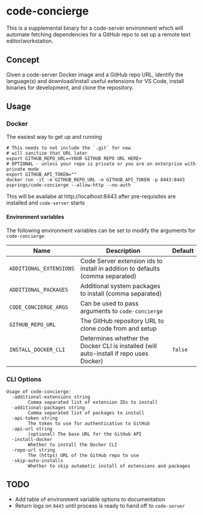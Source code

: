 # code-concierge

This is a supplemental binary for a code-server environment which will automate fetching dependencies for a GitHub repo to set up a remote text editor/workstation.

## Concept

Given a code-server Docker image and a GitHub repo URL, identify the language(s) and download/install useful extensions for VS Code,
install binaries for development, and clone the repository.

## Usage

### Docker

The easiest way to get up and running

```shell
# This needs to not include the `.git` for now
# will sanitize that URL later
export GITHUB_REPO_URL=<YOUR GITHUB REPO URL HERE>
# OPTIONAL - unless your repo is private or you are on enterprise with private mode
export GITHUB_API_TOKEN=""
docker run -it -e GITHUB_REPO_URL -e GITHUB_API_TOKEN -p 8443:8443 psprings/code-concierge --allow-http --no-auth
```

This will be availabe at http://localhost:8443 after pre-requisites are installed and `code-server` starts

#### Environment variables

The following environment variables can be set to modify the arguments for `code-concierge`

| Name                               | Description                                                          | Default          |
|------------------------------------|----------------------------------------------------------------------|------------------|
| `ADDITIONAL_EXTENSIONS`            | Code Server extension ids to install in addition to defaults (comma separated) |        |
| `ADDITIONAL_PACKAGES`              | Additional system packages to install (comma separated)              |                  |
| `CODE_CONCIERGE_ARGS`              | Can be used to pass arguments to `code-concierge`                    |                  |
| `GITHUB_REPO_URL`                  | The GitHub repository URL to clone code from and setup               |                  |
| `INSTALL_DOCKER_CLI`               | Determines whether the Docker CLI is installed (will auto-install if repo uses Docker) | `false`          |

### CLI Options

```shell
Usage of code-concierge:
  -additional-extensions string
        Comma separated list of extension IDs to install
  -additional-packages string
        Comma separated list of packages to install
  -api-token string
        The token to use for authentication to GitHub
  -api-url string
        (optional) The base URL for the GitHub API
  -install-docker
        Whether to install the Docker CLI
  -repo-url string
        The (https) URL of the GitHub repo to use
  -skip-auto-installs
        Whether to skip automatic install of extensions and packages
```

## TODO

* Add table of environment variable options to documentation
* Return logs on `8443` until process is ready to hand off to `code-server`